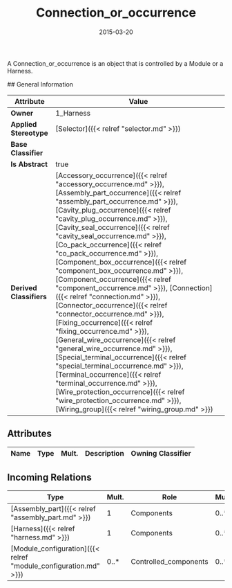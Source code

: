 ﻿---
title: Connection_or_occurrence
toc: false
type: specs
date: "2015-03-20"
draft: false
specification: KBL
version: 2.4.sr1
documentType: "Recommendation"
elementType: Class
classes:
  - Connection_or_occurrence
menu_name: kbl-2.4.sr1
---
<p>A Connection_or_occurrence is an object that is controlled by a Module or a Harness.</p>
## General Information

| Attribute               | Value |
|-------------------------|-------|
| **Owner**               | 1_Harness |
| **Applied Stereotype**  | [Selector]({{< relref "selector.md" >}})<br/>  |
| **Base Classifier**     |   |
| **Is Abstract**         | true |
| **Derived Classifiers** | [Accessory_occurrence]({{< relref "accessory_occurrence.md" >}}), [Assembly_part_occurrence]({{< relref "assembly_part_occurrence.md" >}}), [Cavity_plug_occurrence]({{< relref "cavity_plug_occurrence.md" >}}), [Cavity_seal_occurrence]({{< relref "cavity_seal_occurrence.md" >}}), [Co_pack_occurrence]({{< relref "co_pack_occurrence.md" >}}), [Component_box_occurrence]({{< relref "component_box_occurrence.md" >}}), [Component_occurrence]({{< relref "component_occurrence.md" >}}), [Connection]({{< relref "connection.md" >}}), [Connector_occurrence]({{< relref "connector_occurrence.md" >}}), [Fixing_occurrence]({{< relref "fixing_occurrence.md" >}}), [General_wire_occurrence]({{< relref "general_wire_occurrence.md" >}}), [Special_terminal_occurrence]({{< relref "special_terminal_occurrence.md" >}}), [Terminal_occurrence]({{< relref "terminal_occurrence.md" >}}), [Wire_protection_occurrence]({{< relref "wire_protection_occurrence.md" >}}), [Wiring_group]({{< relref "wiring_group.md" >}}) |

## Attributes
|  Name  |  Type  |  Mult.  |  Description  |  Owning Classifier  |
|--------|--------|---------|---------------|--------------|

##  Incoming Relations
|    Type  |   Mult.  |   Role    |   Mult.   |   Description  |
|----------|----------|-----------|-----------|----------------|
| [Assembly_part]({{< relref "assembly_part.md" >}}) | 1 | Components | 0..* |  |
| [Harness]({{< relref "harness.md" >}}) | 1 | Components | 0..* |  |
| [Module_configuration]({{< relref "module_configuration.md" >}}) | 0..* | Controlled_components | 0..* |  |
